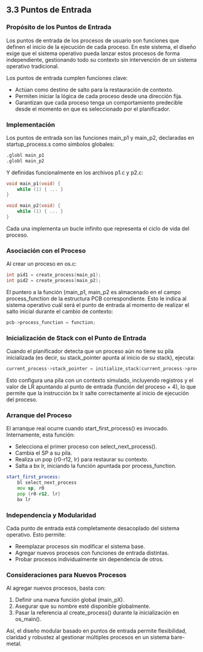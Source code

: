 ## 3.3 Puntos de Entrada

### Propósito de los Puntos de Entrada

Los puntos de entrada de los procesos de usuario son funciones que definen el inicio de la ejecución de cada proceso. En este sistema, el diseño exige que el sistema operativo pueda lanzar estos procesos de forma independiente, gestionando todo su contexto sin intervención de un sistema operativo tradicional.

Los puntos de entrada cumplen funciones clave:

* Actúan como destino de salto para la restauración de contexto.
* Permiten iniciar la lógica de cada proceso desde una dirección fija.
* Garantizan que cada proceso tenga un comportamiento predecible desde el momento en que es seleccionado por el planificador.

### Implementación

Los puntos de entrada son las funciones main_p1 y main_p2, declaradas en startup_process.s como símbolos globales:

```asm
.globl main_p1
.globl main_p2
```

Y definidas funcionalmente en los archivos p1.c y p2.c:

```c
void main_p1(void) {
    while (1) { ... }
}

void main_p2(void) {
    while (1) { ... }
}
```

Cada una implementa un bucle infinito que representa el ciclo de vida del proceso.

### Asociación con el Proceso

Al crear un proceso en os.c:

```c
int pid1 = create_process(main_p1);
int pid2 = create_process(main_p2);
```

El puntero a la función (main_p1, main_p2 es almacenado en el campo process_function de la estructura PCB correspondiente. Esto le indica al sistema operativo cuál será el punto de entrada al momento de realizar el salto inicial durante el cambio de contexto:

```c
pcb->process_function = function;
```

### Inicialización de Stack con el Punto de Entrada

Cuando el planificador detecta que un proceso aún no tiene su pila inicializada (es decir, su stack_pointer apunta al inicio de su stack), ejecuta:

```c
current_process->stack_pointer = initialize_stack(current_process->process_function, current_process->stack_pointer);
```

Esto configura una pila con un contexto simulado, incluyendo registros y el valor de LR apuntando al punto de entrada (función del proceso + 4), lo que permite que la instrucción bx lr salte correctamente al inicio de ejecución del proceso.

### Arranque del Proceso

El arranque real ocurre cuando start_first_process() es invocado. Internamente, esta función:

* Selecciona el primer proceso con select_next_process().
* Cambia el SP a su pila.
* Realiza un pop {r0-r12, lr} para restaurar su contexto.
* Salta a bx lr, iniciando la función apuntada por process_function.

```asm
start_first_process:
    bl select_next_process
    mov sp, r0
    pop {r0-r12, lr}
    bx lr
```

### Independencia y Modularidad

Cada punto de entrada está completamente desacoplado del sistema operativo. Esto permite:

* Reemplazar procesos sin modificar el sistema base.
* Agregar nuevos procesos con funciones de entrada distintas.
* Probar procesos individualmente sin dependencia de otros.

### Consideraciones para Nuevos Procesos

Al agregar nuevos procesos, basta con:

1. Definir una nueva función global (main_pX).
2. Asegurar que su nombre esté disponible globalmente.
3. Pasar la referencia al create_process() durante la inicialización en os_main().

Así, el diseño modular basado en puntos de entrada permite flexibilidad, claridad y robustez al gestionar múltiples procesos en un sistema bare-metal.
